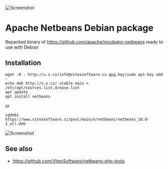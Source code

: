 ![Screenshot](https://raw.githubusercontent.com/Vitexus/netbeans.deb/master/netbeans.png)

Apache Netbeans Debian package
==============================

Repacked binary of https://github.com/apache/incubator-netbeans ready to use with Debian


Installation
------------

```
wget -O - http://v.s.cz/info@vitexsoftware.cz.gpg.key|sudo apt-key add -
echo deb http://v.s.cz/ stable main > /etc/apt/sources.list.d/ease.list
apt update
apt install netbeans
```

or 

```
igdebi https://www.vitexsoftware.cz/pool/main/n/netbeans/netbeans_10.0-1_all.deb
```



![Screenshot](https://raw.githubusercontent.com/Vitexus/netbeans.deb/master/screenshot.png)



See also
--------

 * https://github.com/VitexSoftware/netbeans-php-tools
